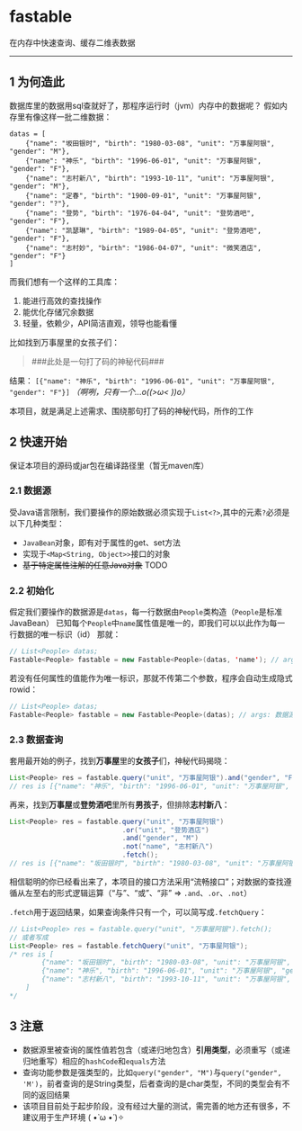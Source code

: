 # fastable
 在内存中快速查询、缓存二维表数据

---
## 1 为何造此
数据库里的数据用sql查就好了，那程序运行时（jvm）内存中的数据呢？
假如内存里有像这样一批二维数据：
```
datas = [
    {"name": "坂田银时", "birth": "1980-03-08", "unit": "万事屋阿银", "gender": "M"},
    {"name": "神乐", "birth": "1996-06-01", "unit": "万事屋阿银", "gender": "F"},
    {"name": "志村新八", "birth": "1993-10-11", "unit": "万事屋阿银", "gender": "M"},
    {"name": "定春", "birth": "1900-09-01", "unit": "万事屋阿银", "gender": "?"},
    {"name": "登势", "birth": "1976-04-04", "unit": "登势酒吧", "gender": "F"},
    {"name": "凯瑟琳", "birth": "1989-04-05", "unit": "登势酒吧", "gender": "F"},
    {"name": "志村妙", "birth": "1986-04-07", "unit": "微笑酒店", "gender": "F"}
]
```
而我们想有一个这样的工具库：
1. 能进行高效的查找操作
2. 能优化存储冗余数据
3. 轻量，依赖少，API简洁直观，领导也能看懂

比如找到万事屋里的女孩子们：
> ###此处是一句打了码的神秘代码###

结果：
`[{"name": "神乐", "birth": "1996-06-01", "unit": "万事屋阿银", "gender": "F"}]`
*（啊咧，只有一个...o((>ω< ))o）*

本项目，就是满足上述需求、围绕那句打了码的神秘代码，所作的工作
## 2 快速开始
保证本项目的源码或jar包在编译路径里（暂无maven库）
### 2.1 数据源
受Java语言限制，我们要操作的原始数据必须实现于`List<?>`,其中的元素`?`必须是以下几种类型：
- `JavaBean`对象，即有对于属性的get、set方法
- 实现于`<Map<String, Object>>`接口的对象
- ~~基于特定属性注解的任意Java对象~~ TODO
### 2.2 初始化
假定我们要操作的数据源是`datas`，每一行数据由`People`类构造（`People`是标准JavaBean）
已知每个`People`中`name`属性值是唯一的，即我们可以以此作为每一行数据的唯一标识（id）
那就：
```java
// List<People> datas;
Fastable<People> fastable = new Fastable<People>(datas, 'name'); // args: 数据源, 唯一属性
```
若没有任何属性的值能作为唯一标识，那就不传第二个参数，程序会自动生成隐式rowid：
```java
// List<People> datas;
Fastable<People> fastable = new Fastable<People>(datas); // args: 数据源
```
### 2.3 数据查询
套用最开始的例子，找到**万事屋**里的**女孩子**们，神秘代码揭晓：
```java
List<People> res = fastable.query("unit", "万事屋阿银").and("gender", "F").fetch();
// res is [{"name": "神乐", "birth": "1996-06-01", "unit": "万事屋阿银", "gender": "F"}]
```
再来，找到**万事屋**或**登势酒吧**里所有**男孩子**，但排除**志村新八**：
```java
List<People> res = fastable.query("unit", "万事屋阿银")
                            .or("unit", "登势酒店")
                            .and("gender", "M")
                            .not("name", "志村新八")
                            .fetch();
// res is [{"name": "坂田银时", "birth": "1980-03-08", "unit": "万事屋阿银", "gender": "M"}]
```
相信聪明的你已经看出来了，本项目的接口方法采用“流畅接口”；对数据的查找遵循从左至右的形式逻辑运算（“与”、“或”、“非” => `.and`、`.or`、`.not`）

`.fetch`用于返回结果，如果查询条件只有一个，可以简写成`.fetchQuery`：
```java
// List<People> res = fastable.query("unit", "万事屋阿银").fetch();
// 或者写成
List<People> res = fastable.fetchQuery("unit", "万事屋阿银");
/* res is [
        {"name": "坂田银时", "birth": "1980-03-08", "unit": "万事屋阿银", "gender": "M"},
        {"name": "神乐", "birth": "1996-06-01", "unit": "万事屋阿银", "gender": "F"},
        {"name": "志村新八", "birth": "1993-10-11", "unit": "万事屋阿银", "gender": "M"}
    ] 
*/
```
## 3 注意 
 - 数据源里被查询的属性值若包含（或递归地包含）**引用类型**，必须重写（或递归地重写）相应的`hashCode`和`equals`方法
 - 查询功能参数是强类型的，比如`query("gender", "M")`与`query("gender", 'M')`，前者查询的是String类型，后者查询的是char类型，不同的类型会有不同的返回结果
 - 该项目目前处于起步阶段，没有经过大量的测试，需完善的地方还有很多，不建议用于生产环境
 ( •̀ ω •́ )✧